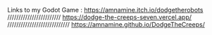 Links to my Godot Game :
https://amnamine.itch.io/dodgetherobots ////////////////////////
https://dodge-the-creeps-seven.vercel.app/   ////////////////////////////
https://amnamine.github.io/DodgeTheCreeps/
